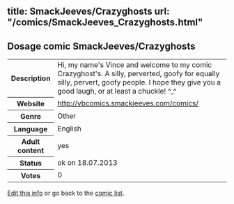title: SmackJeeves/Crazyghosts
url: "/comics/SmackJeeves_Crazyghosts.html"
---
Dosage comic SmackJeeves/Crazyghosts
-----------------------------------------

<p id="msg"></p>
<script type="text/javascript">
if (window.location.search === '?edit_info_mail=sent_ok') {
  var elem = document.getElementById("msg");
  elem.innerHTML = 'Edited information sucessfully sent for review, which is usually done daily. Thanks!';
  elem.className = 'ok';
}
</script>
<table class="comicinfo">
<tr>
<th>Description</th><td>Hi, my name's Vince and welcome to my comic Crazyghost's. A silly, perverted, goofy for equally silly, pervert, goofy people. I hope they give you a good laugh, or at least a chuckle! ^_^</td>
</tr>
<tr>
<th>Website</th><td><a href="http://vbcomics.smackjeeves.com/comics/">http://vbcomics.smackjeeves.com/comics/</a></td>
</tr>
<tr>
<th>Genre</th><td>Other</td>
</tr>
<tr>
<th>Language</th><td>English</td>
</tr>
<tr>
<th>Adult content</th><td>yes</td>
</tr>
<tr>
<th>Status</th><td>ok on 18.07.2013</td>
</tr>
<tr>
<th>Votes</th><td>0</td>
</tr>
</table>

[Edit this info](SmackJeeves_Crazyghosts_edit.html) or go back to the [comic list](../comic-index.html).
